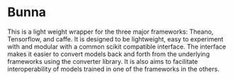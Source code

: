 # Bunna
This is a light weight wrapper for the three major frameworks: Theano, Tensorflow, and caffe.
It is designed to be lightweight, easy to experiment with and modular with a common scikit compatible interface.
The interface makes it easier to convert models back and forth from the underlying frameworks using the converter library.
It is also aims to facilitate interoperability of models trained in one of the frameworks in the others.
